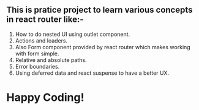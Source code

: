 ## This is pratice project to learn various concepts in react router like:-

1. How to do nested UI using outlet component.
2. Actions and loaders.
3. Also Form component provided by react router which makes working with form simple.
4. Relative and absolute paths.
5. Error boundaries.
6. Using deferred data and react suspense to have a better UX.

# Happy Coding!
